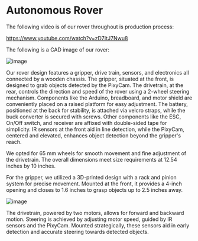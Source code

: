 # Autonomous Rover

The following video is of our rover throughout is production process:

https://www.youtube.com/watch?v=zD7ItJ7Nwu8

The following is a CAD image of our rover:

![image](https://github.com/anmassoumi/Autonomous-Rover/assets/161991714/78b0807c-86c0-4369-bbda-715b571e685d)

Our rover design features a gripper, drive train, sensors, and electronics all connected by a wooden chassis. The gripper, situated at the front, is designed to grab objects detected by the PixyCam. The drivetrain, at the rear, controls the direction and speed of the rover using a 2-wheel steering mechanism. Components like the Arduino, breadboard, and motor shield are conveniently placed on a raised platform for easy adjustment. The battery, positioned at the back for stability, is attached via velcro straps, while the buck converter is secured with screws. Other components like the ESC, On/Off switch, and receiver are affixed with double-sided tape for simplicity. IR sensors at the front aid in line detection, while the PixyCam, centered and elevated, enhances object detection beyond the gripper's reach.

We opted for 65 mm wheels for smooth movement and fine adjustment of the drivetrain. The overall dimensions meet size requirements at 12.54 inches by 10 inches.

For the gripper, we utilized a 3D-printed design with a rack and pinion system for precise movement. Mounted at the front, it provides a 4-inch opening and closes to 1.6 inches to grasp objects up to 2.5 inches away.


![image](https://github.com/anmassoumi/Autonomous-Rover/assets/161991714/53137d5d-0dab-45a0-b457-e963eb7dc973)


The drivetrain, powered by two motors, allows for forward and backward motion. Steering is achieved by adjusting motor speed, guided by IR sensors and the PixyCam. Mounted strategically, these sensors aid in early detection and accurate steering towards detected objects.
